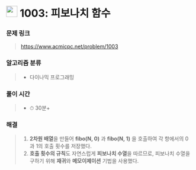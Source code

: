 # <img src="https://static.solved.ac/tier_small/8.svg" width=30> 1003: 피보나치 함수

### 문제 링크

> https://www.acmicpc.net/problem/1003

### 알고리즘 분류
>- 다이나믹 프로그래밍

### 풀이 시간

> - ⏱ 30분+

### 해결

> 1. **2차원 배열**을 만들어 **fibo(N, 0)** 과 **fibo(N, 1)** 을 호출하여 각 항에서의 0과 1의 호출 횟수를 저장했다.
> 2. **호출 횟수의 규칙**도 자연스럽게 **피보나치 수열**을 따르므로, 피보나치 수열을 구하기 위해 **재귀**와 **메모이제이션** 기법을 사용했다.